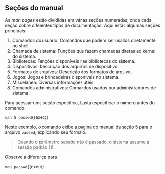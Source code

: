 ## Seções do manual
As _man pages_ estão divididas em várias seções numeradas, onde cada seção cobre diferentes tipos de documentação. Aqui estão algumas seções principais:

1. Comandos do usuário: Comandos que podem ser usados diretamente no shell.
2. Chamada de sistema: Funções que fazem chamadas diretas ao kernel do sistema.
3. Bibliotecas: Funções disponíveis nas bibliotecas do sistema.
4. Dispositivos: Descrição dos arquivos de dispositivo.
5. Formatos de arquivos: Descrição dos formatos de arquivo.
6. Jogos: Jogos e brincadeiras disponíveis no sistema.
7. Miscelânea: Diversas informações úteis.
8. Comandos administrativos: Comandos usados por administradores de sistema.

Para acessar uma seção específica, basta especificar o número antes do comando:

`man 5 passwd`{{exec}}

Neste exemplo, o comando exibe a página do manual da seção 5 para o arquivo `passwd`, explicando seu formato.

>Quando o parâmetro _sessão_ não é passado, o sistema assume a sessão padrão (1).

Observe a diferença para

`man passwd`{{exec}}